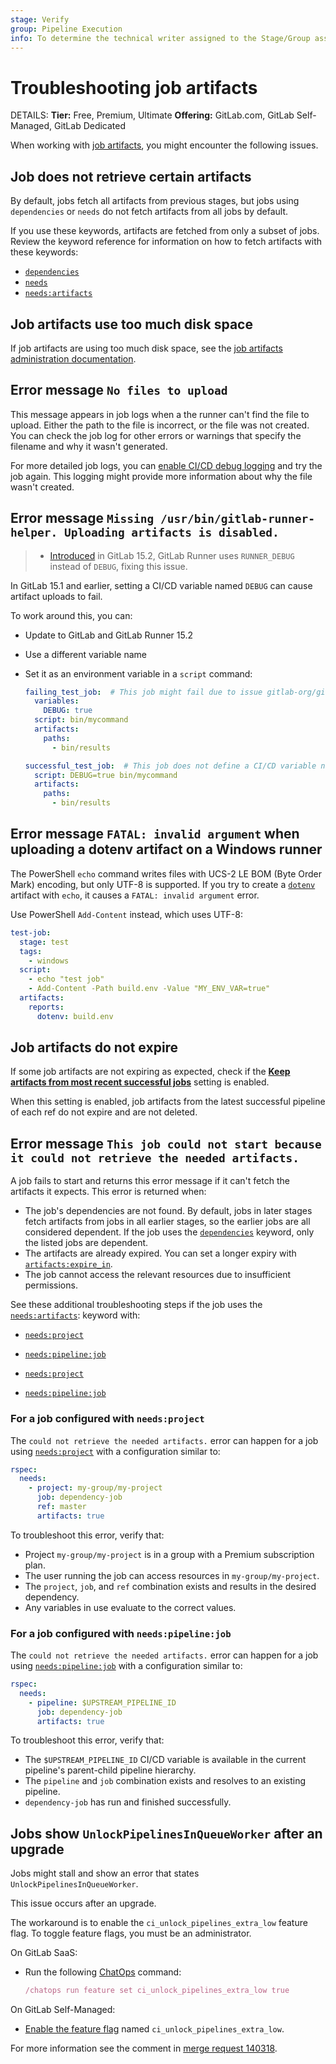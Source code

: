 ```yaml
---
stage: Verify
group: Pipeline Execution
info: To determine the technical writer assigned to the Stage/Group associated with this page, see https://handbook.gitlab.com/handbook/product/ux/technical-writing/#assignments
---
```


# Troubleshooting job artifacts

DETAILS:
**Tier:** Free, Premium, Ultimate
**Offering:** GitLab.com, GitLab Self-Managed, GitLab Dedicated

When working with [job artifacts](job_artifacts.md), you might encounter the following issues.

## Job does not retrieve certain artifacts

By default, jobs fetch all artifacts from previous stages, but jobs using `dependencies`
or `needs` do not fetch artifacts from all jobs by default.

If you use these keywords, artifacts are fetched from only a subset of jobs. Review
the keyword reference for information on how to fetch artifacts with these keywords:

- [`dependencies`](../yaml/index.md#dependencies)
- [`needs`](../yaml/index.md#needs)
- [`needs:artifacts`](../yaml/index.md#needsartifacts)

## Job artifacts use too much disk space

If job artifacts are using too much disk space, see the
[job artifacts administration documentation](../../administration/cicd/job_artifacts_troubleshooting.md#job-artifacts-using-too-much-disk-space).

## Error message `No files to upload`

This message appears in job logs when a the runner can't find the file to upload. Either
the path to the file is incorrect, or the file was not created. You can check the job
log for other errors or warnings that specify the filename and why it wasn't
generated.

For more detailed job logs, you can [enable CI/CD debug logging](../variables/index.md#enable-debug-logging)
and try the job again. This logging might provide more information about why the file
wasn't created.

## Error message `Missing /usr/bin/gitlab-runner-helper. Uploading artifacts is disabled.`

> - [Introduced](https://gitlab.com/gitlab-org/gitlab-runner/-/issues/3068) in GitLab 15.2, GitLab Runner uses `RUNNER_DEBUG` instead of `DEBUG`, fixing this issue.

In GitLab 15.1 and earlier, setting a CI/CD variable named `DEBUG` can cause artifact uploads to fail.

To work around this, you can:

- Update to GitLab and GitLab Runner 15.2
- Use a different variable name
- Set it as an environment variable in a `script` command:

  ```yaml
  failing_test_job:  # This job might fail due to issue gitlab-org/gitlab-runner#3068
    variables:
      DEBUG: true
    script: bin/mycommand
    artifacts:
      paths:
        - bin/results

  successful_test_job:  # This job does not define a CI/CD variable named `DEBUG` and is not affected by the issue
    script: DEBUG=true bin/mycommand
    artifacts:
      paths:
        - bin/results
  ```

## Error message `FATAL: invalid argument` when uploading a dotenv artifact on a Windows runner

The PowerShell `echo` command writes files with UCS-2 LE BOM (Byte Order Mark) encoding,
but only UTF-8 is supported. If you try to create a [`dotenv`](../yaml/artifacts_reports.md)
artifact with `echo`, it causes a `FATAL: invalid argument` error.

Use PowerShell `Add-Content` instead, which uses UTF-8:

```yaml
test-job:
  stage: test
  tags:
    - windows
  script:
    - echo "test job"
    - Add-Content -Path build.env -Value "MY_ENV_VAR=true"
  artifacts:
    reports:
      dotenv: build.env
```

## Job artifacts do not expire

If some job artifacts are not expiring as expected, check if the
[**Keep artifacts from most recent successful jobs**](job_artifacts.md#keep-artifacts-from-most-recent-successful-jobs)
setting is enabled.

When this setting is enabled, job artifacts from the latest successful pipeline
of each ref do not expire and are not deleted.

## Error message `This job could not start because it could not retrieve the needed artifacts.`

A job fails to start and returns this error message if it can't fetch the artifacts
it expects. This error is returned when:

- The job's dependencies are not found. By default, jobs in later stages fetch artifacts
  from jobs in all earlier stages, so the earlier jobs are all considered dependent.
  If the job uses the [`dependencies`](../yaml/index.md#dependencies) keyword, only
  the listed jobs are dependent.
- The artifacts are already expired. You can set a longer expiry with [`artifacts:expire_in`](../yaml/index.md#artifactsexpire_in).
- The job cannot access the relevant resources due to insufficient permissions.

See these additional troubleshooting steps if the job uses the [`needs:artifacts`](../yaml/index.md#needsartifacts):
keyword with:

- [`needs:project`](#for-a-job-configured-with-needsproject)
- [`needs:pipeline:job`](#for-a-job-configured-with-needspipelinejob)

- [`needs:project`](#for-a-job-configured-with-needsproject)
- [`needs:pipeline:job`](#for-a-job-configured-with-needspipelinejob)

### For a job configured with `needs:project`

The `could not retrieve the needed artifacts.` error can happen for a job using
[`needs:project`](../yaml/index.md#needsproject) with a configuration similar to:

```yaml
rspec:
  needs:
    - project: my-group/my-project
      job: dependency-job
      ref: master
      artifacts: true
```

To troubleshoot this error, verify that:

- Project `my-group/my-project` is in a group with a Premium subscription plan.
- The user running the job can access resources in `my-group/my-project`.
- The `project`, `job`, and `ref` combination exists and results in the desired dependency.
- Any variables in use evaluate to the correct values.

### For a job configured with `needs:pipeline:job`

The `could not retrieve the needed artifacts.` error can happen for a job using
[`needs:pipeline:job`](../yaml/index.md#needspipelinejob) with a configuration similar to:

```yaml
rspec:
  needs:
    - pipeline: $UPSTREAM_PIPELINE_ID
      job: dependency-job
      artifacts: true
```

To troubleshoot this error, verify that:

- The `$UPSTREAM_PIPELINE_ID` CI/CD variable is available in the current pipeline's
  parent-child pipeline hierarchy.
- The `pipeline` and `job` combination exists and resolves to an existing pipeline.
- `dependency-job` has run and finished successfully.

## Jobs show `UnlockPipelinesInQueueWorker` after an upgrade

Jobs might stall and show an error that states `UnlockPipelinesInQueueWorker`.

This issue occurs after an upgrade.

The workaround is to enable the `ci_unlock_pipelines_extra_low` feature flag.
To toggle feature flags, you must be an administrator.

On GitLab SaaS:

- Run the following [ChatOps](../chatops/index.md) command:

  ```ruby
  /chatops run feature set ci_unlock_pipelines_extra_low true
  ```

On GitLab Self-Managed:

- [Enable the feature flag](../../administration/feature_flags.md) named `ci_unlock_pipelines_extra_low`.

For more information see the comment in [merge request 140318](https://gitlab.com/gitlab-org/gitlab/-/merge_requests/140318#note_1718600424).
